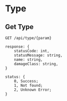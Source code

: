 # Type

## Get Type

`GET /api/type/{param}`

```
response: {
    statusCode: int,
    statusMessage: string,
    name: string,
    damageClass: string,
}

status: {
    0, Success;
    1, Not found;
    2, Unknown Error;
}
```